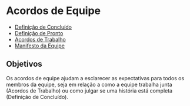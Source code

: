 # Acordos de Equipe

* [Definição de Concluído](./definition-of-done.md)
* [Definição de Pronto](./definition-of-ready.md)
* [Acordos de Trabalho](./working-agreements.md)
* [Manifesto da Equipe](./team-manifesto.md)

## Objetivos

Os acordos de equipe ajudam a esclarecer as expectativas para todos os membros da equipe, seja em relação a como a equipe trabalha junta (Acordos de Trabalho) ou como julgar se uma história está completa (Definição de Concluído).
